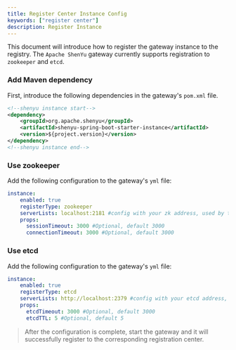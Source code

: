 ```yaml
---
title: Register Center Instance Config
keywords: ["register center"]
description: Register Instance
---
```


This document will introduce how to register the gateway instance to the registry. The `Apache ShenYu` gateway currently supports registration to `zookeeper` and `etcd`.

### Add Maven dependency

First, introduce the following dependencies in the gateway's `pom.xml` file.

```xml
<!--shenyu instance start-->
<dependency>
    <groupId>org.apache.shenyu</groupId>
    <artifactId>shenyu-spring-boot-starter-instance</artifactId>
    <version>${project.version}</version>
</dependency>
<!--shenyu instance end-->
```

### Use zookeeper

Add the following configuration to the gateway's `yml` file:
```yaml
instance:
    enabled: true
    registerType: zookeeper
    serverLists: localhost:2181 #config with your zk address, used by the cluster environment, separated with (,).
    props:
      sessionTimeout: 3000 #Optional, default 3000
      connectionTimeout: 3000 #Optional, default 3000
```
 
### Use etcd

Add the following configuration to the gateway's `yml` file:
```yaml
instance:
    enabled: true
    registerType: etcd
    serverLists: http://localhost:2379 #config with your etcd address, used by the cluster environment, separated with (,).
    props:
      etcdTimeout: 3000 #Optional, default 3000
      etcdTTL: 5 #Optional, default 5
```

> After the configuration is complete, start the gateway and it will successfully register to the corresponding registration center.
